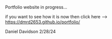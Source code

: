 Portfolio website in progress...

if you want to see how it is now then click here --> https://dmrd2653.github.io/portfolio/

Daniel Davidson 2/28/24
